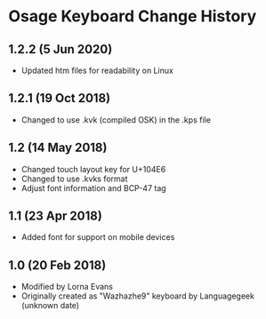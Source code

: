 Osage Keyboard Change History
=======================

1.2.2 (5 Jun 2020)
-----------------
* Updated htm files for readability on Linux

1.2.1 (19 Oct 2018)
-----------------
* Changed to use .kvk (compiled OSK) in the .kps file

1.2 (14 May 2018)
-----------------
* Changed touch layout key for U+104E6
* Changed to use .kvks format
* Adjust font information and BCP-47 tag

1.1 (23 Apr 2018)
-----------------
* Added font for support on mobile devices

1.0 (20 Feb 2018)
-----------------
* Modified by Lorna Evans
* Originally created as "Wazhazhe9" keyboard by Languagegeek (unknown date)
